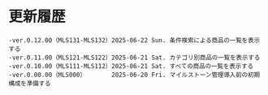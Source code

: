 # 更新履歴

	-ver.0.12.00（MLS131-MLS132）2025-06-22 Sun. 条件検索による商品の一覧を表示する
	-ver.0.11.00（MLS121-MLS122）2025-06-21 Sat. カテゴリ別商品の一覧を表示する
	-ver.0.10.00（MLS111-MLS112）2025-06-21 Sat. すべての商品の一覧を表示する
	-ver.0.00.00（MLS000）       2025-06-20 Fri. マイルストーン管理導入前の初期構成を準備する

